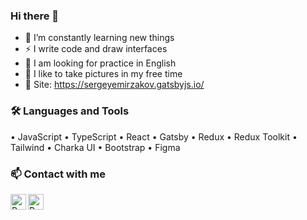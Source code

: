 ### Hi there 👋

- 🌱 I’m constantly learning new things
- ⚡ I write code and draw interfaces
- 🧐 I am looking for practice in English
- 📸 I like to take pictures in my free time
- 🍩 Site: https://sergeyemirzakov.gatsbyjs.io/

### 🛠 Languages and Tools
• JavaScript • TypeScript • React • Gatsby • Redux • Redux Toolkit • Tailwind • Charka UI • Bootstrap • Figma

### 📫 Contact with me
[<img align="left" alt="React" width="25px" src="https://cdn.worldvectorlogo.com/logos/linkedin-icon-2.svg" />][LinkedIn]
[<img align="left" alt="React" width="25px" src="https://cdn.worldvectorlogo.com/logos/instagram-5.svg" />][Instagram]



[LinkedIn]: https://www.linkedin.com/in/seem16/
[Instagram]: https://instagram.com/greenfl4me/




